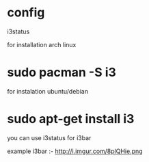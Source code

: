 config
======

i3status

for installation arch linux 

# sudo pacman -S i3


for instalation ubuntu/debian

# sudo apt-get install i3


you can use i3status for i3bar


example i3bar :- http://i.imgur.com/8plQHie.png
